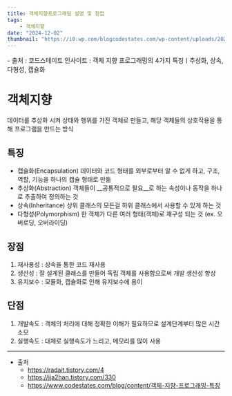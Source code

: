 ```yaml
---
title: 객체지향프로그래밍 설명 및 장점
tags:
    - 객체지향
date: "2024-12-02"
thumbnail: "https://i0.wp.com/blogcodestates.com/wp-content/uploads/2022/11/객체-지향-프로그래밍-추상화.png?resize=768%2C509&ssl=1"
---
```

<p style="font-size:0.9rem" href="https://www.codestates.com/blog/content/객체-지향-프로그래밍-특징">- 출처 : 코드스테이트 인사이트 : 객체 지향 프로그래밍의 4가지 특징ㅣ추상화, 상속, 다형성, 캡슐화</p>

# 객체지향
데이터를 추상화 시켜 상태와 행위를 가진 객체로 만들고, 해당 객체들의 상호작용을 통해 프로그램을 만드는 방식

## 특징
- 캡슐화(Encapsulation)
    데이터와 코드 형태를 외부로부터 알 수 없게 하고, 구조, 역할, 기능을 하나의 캡슐 형태로 만듦
- 추상화(Abstraction)
    객체들이 __공통적으로 필요__로 하는 속성이나 동작을 하나로 추출하여 정의하는 것
- 상속(Inheritance)
    상위 클래스의 모든걸 하위 클래스에서 사용할 수 있게 하는 것
- 다형성(Polymorphism)
    한 객체가 다른 여러 형태(객체)로 재구성 되는 것 (ex. 오버로딩, 오버라이딩)

## 장점
1. 재사용성 : 상속을 통한 코드 재사용
2. 생산성 : 잘 설계된 클래스를 만들어 독립 객체를 사용함으로써 개발 생산성 향상
3. 유지보수 : 모듈화, 캡슐화로 인해 유지보수에 용이

## 단점
1. 개발속도 : 객체의 처리에 대해 정확한 이해가 필요하므로 설계단계부터 많은 시간 소모
2. 실행속도 : 대체로 실행속도가 느리고, 메모리를 많이 사용

---

- 출처
  - <https://radait.tistory.com/4>
  - <https://jja2han.tistory.com/330>
  - <https://www.codestates.com/blog/content/객체-지향-프로그래밍-특징>